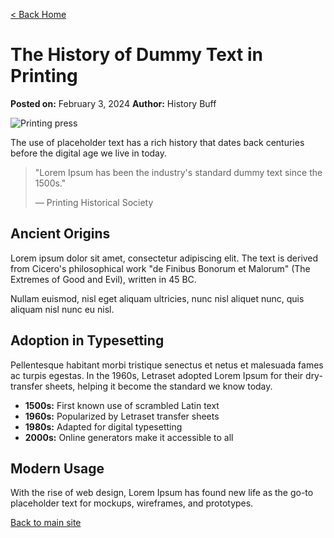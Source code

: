 [< Back Home](/)

# The History of Dummy Text in Printing

**Posted on:** February 3, 2024
**Author:** History Buff

![Printing press](/images/printing-press.jpg)

The use of placeholder text has a rich history that dates back centuries before the digital age we live in today.

> "Lorem Ipsum has been the industry's standard dummy text since the 1500s."
>
> — Printing Historical Society

## Ancient Origins

Lorem ipsum dolor sit amet, consectetur adipiscing elit. The text is derived from Cicero's philosophical work "de Finibus Bonorum et Malorum" (The Extremes of Good and Evil), written in 45 BC.

Nullam euismod, nisl eget aliquam ultricies, nunc nisl aliquet nunc, quis aliquam nisl nunc eu nisl.

## Adoption in Typesetting

Pellentesque habitant morbi tristique senectus et netus et malesuada fames ac turpis egestas. In the 1960s, Letraset adopted Lorem Ipsum for their dry-transfer sheets, helping it become the standard we know today.

-   **1500s:** First known use of scrambled Latin text
-   **1960s:** Popularized by Letraset transfer sheets
-   **1980s:** Adapted for digital typesetting
-   **2000s:** Online generators make it accessible to all

## Modern Usage

With the rise of web design, Lorem Ipsum has found new life as the go-to placeholder text for mockups, wireframes, and prototypes.

[Back to main site](/)